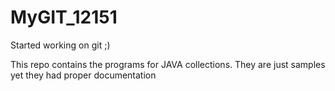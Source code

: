 # MyGIT_12151
Started working on git ;)

This repo contains the programs for JAVA collections. They are just samples yet they had proper documentation
